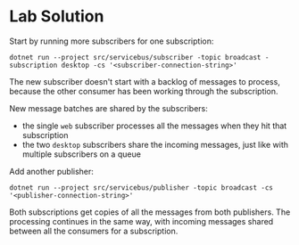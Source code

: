# Lab Solution

Start by running more subscribers for one subscription:

```
dotnet run --project src/servicebus/subscriber -topic broadcast -subscription desktop -cs '<subscriber-connection-string>'
```

The new subscriber doesn't start with a backlog of messages to process, because the other consumer has been working through the subscription.

New message batches are shared by the subscribers:

- the single `web` subscriber processes all the messages when they hit that subscription
- the two `desktop` subscribers share the incoming messages, just like with multiple subscribers on a queue

Add another publisher:

```
dotnet run --project src/servicebus/publisher -topic broadcast -cs '<publisher-connection-string>'
```

Both subscriptions get copies of all the messages from both publishers. The processing continues in the same way, with incoming messages shared between all the consumers for a subscription.
